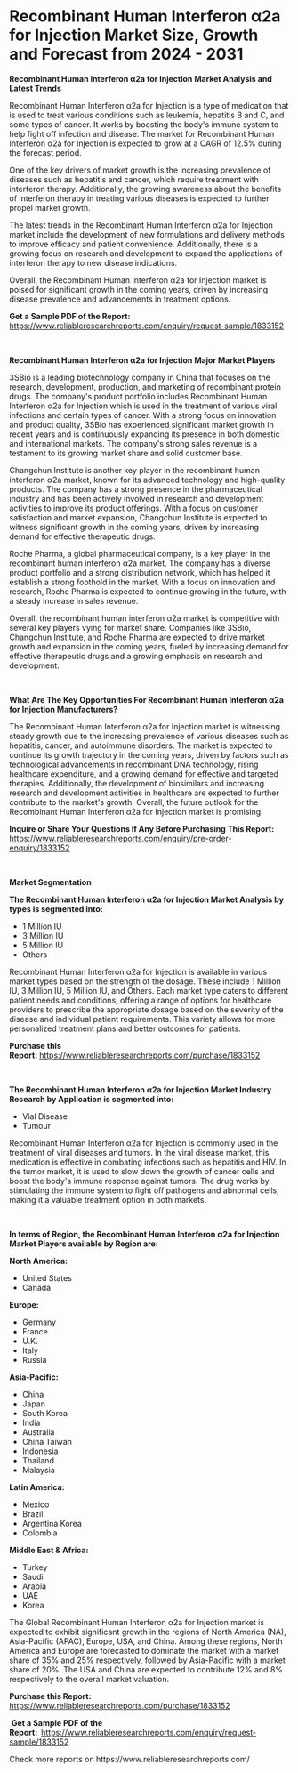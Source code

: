 <p><h1>Recombinant Human Interferon α2a for Injection Market Size, Growth and Forecast from 2024 - 2031</h1></p><p><strong>Recombinant Human Interferon α2a for Injection Market Analysis and Latest Trends</strong></p>
<p><p>Recombinant Human Interferon α2a for Injection is a type of medication that is used to treat various conditions such as leukemia, hepatitis B and C, and some types of cancer. It works by boosting the body's immune system to help fight off infection and disease. The market for Recombinant Human Interferon α2a for Injection is expected to grow at a CAGR of 12.5% during the forecast period.</p><p>One of the key drivers of market growth is the increasing prevalence of diseases such as hepatitis and cancer, which require treatment with interferon therapy. Additionally, the growing awareness about the benefits of interferon therapy in treating various diseases is expected to further propel market growth.</p><p>The latest trends in the Recombinant Human Interferon α2a for Injection market include the development of new formulations and delivery methods to improve efficacy and patient convenience. Additionally, there is a growing focus on research and development to expand the applications of interferon therapy to new disease indications.</p><p>Overall, the Recombinant Human Interferon α2a for Injection market is poised for significant growth in the coming years, driven by increasing disease prevalence and advancements in treatment options.</p></p>
<p><strong>Get a Sample PDF of the Report:&nbsp;</strong> <a href="https://www.reliableresearchreports.com/enquiry/request-sample/1833152">https://www.reliableresearchreports.com/enquiry/request-sample/1833152</a></p>
<p>&nbsp;</p>
<p><strong>Recombinant Human Interferon α2a for Injection Major Market Players</strong></p>
<p><p>3SBio is a leading biotechnology company in China that focuses on the research, development, production, and marketing of recombinant protein drugs. The company's product portfolio includes Recombinant Human Interferon α2a for Injection which is used in the treatment of various viral infections and certain types of cancer. With a strong focus on innovation and product quality, 3SBio has experienced significant market growth in recent years and is continuously expanding its presence in both domestic and international markets. The company's strong sales revenue is a testament to its growing market share and solid customer base.</p><p>Changchun Institute is another key player in the recombinant human interferon α2a market, known for its advanced technology and high-quality products. The company has a strong presence in the pharmaceutical industry and has been actively involved in research and development activities to improve its product offerings. With a focus on customer satisfaction and market expansion, Changchun Institute is expected to witness significant growth in the coming years, driven by increasing demand for effective therapeutic drugs.</p><p>Roche Pharma, a global pharmaceutical company, is a key player in the recombinant human interferon α2a market. The company has a diverse product portfolio and a strong distribution network, which has helped it establish a strong foothold in the market. With a focus on innovation and research, Roche Pharma is expected to continue growing in the future, with a steady increase in sales revenue.</p><p>Overall, the recombinant human interferon α2a market is competitive with several key players vying for market share. Companies like 3SBio, Changchun Institute, and Roche Pharma are expected to drive market growth and expansion in the coming years, fueled by increasing demand for effective therapeutic drugs and a growing emphasis on research and development.</p></p>
<p>&nbsp;</p>
<p><strong>What Are The Key Opportunities For Recombinant Human Interferon α2a for Injection Manufacturers?</strong></p>
<p><p>The Recombinant Human Interferon α2a for Injection market is witnessing steady growth due to the increasing prevalence of various diseases such as hepatitis, cancer, and autoimmune disorders. The market is expected to continue its growth trajectory in the coming years, driven by factors such as technological advancements in recombinant DNA technology, rising healthcare expenditure, and a growing demand for effective and targeted therapies. Additionally, the development of biosimilars and increasing research and development activities in healthcare are expected to further contribute to the market's growth. Overall, the future outlook for the Recombinant Human Interferon α2a for Injection market is promising.</p></p>
<p><strong>Inquire or Share Your Questions If Any Before Purchasing This Report:</strong> <a href="https://www.reliableresearchreports.com/enquiry/pre-order-enquiry/1833152">https://www.reliableresearchreports.com/enquiry/pre-order-enquiry/1833152</a></p>
<p>&nbsp;</p>
<p><strong>Market Segmentation</strong></p>
<p><strong>The Recombinant Human Interferon α2a for Injection Market Analysis by types is segmented into:</strong></p>
<p><ul><li>1 Million IU</li><li>3 Million IU</li><li>5 Million IU</li><li>Others</li></ul></p>
<p><p>Recombinant Human Interferon α2a for Injection is available in various market types based on the strength of the dosage. These include 1 Million IU, 3 Million IU, 5 Million IU, and Others. Each market type caters to different patient needs and conditions, offering a range of options for healthcare providers to prescribe the appropriate dosage based on the severity of the disease and individual patient requirements. This variety allows for more personalized treatment plans and better outcomes for patients.</p></p>
<p><strong>Purchase this Report:&nbsp;</strong><a href="https://www.reliableresearchreports.com/purchase/1833152">https://www.reliableresearchreports.com/purchase/1833152</a></p>
<p>&nbsp;</p>
<p><strong>The Recombinant Human Interferon α2a for Injection Market Industry Research by Application is segmented into:</strong></p>
<p><ul><li>Vial Disease</li><li>Tumour</li></ul></p>
<p><p>Recombinant Human Interferon α2a for Injection is commonly used in the treatment of viral diseases and tumors. In the viral disease market, this medication is effective in combating infections such as hepatitis and HIV. In the tumor market, it is used to slow down the growth of cancer cells and boost the body's immune response against tumors. The drug works by stimulating the immune system to fight off pathogens and abnormal cells, making it a valuable treatment option in both markets.</p></p>
<p>&nbsp;</p>
<p><strong>In terms of Region, the Recombinant Human Interferon α2a for Injection Market Players available by Region are:</strong></p>
<p>
    <p> <strong> North America: </strong>
        <ul>
            <li>United States</li>
            <li>Canada</li>
        </ul>
        </p> 
    <p> <strong> Europe: </strong>
        <ul>
            <li>Germany</li>
            <li>France</li>
            <li>U.K.</li>
            <li>Italy</li>
            <li>Russia</li>
        </ul>
        </p> 
    <p> <strong> Asia-Pacific: </strong>
        <ul>
            <li>China</li>
            <li>Japan</li>
            <li>South Korea</li>
            <li>India</li>
            <li>Australia</li>
            <li>China Taiwan</li>
            <li>Indonesia</li>
            <li>Thailand</li>
            <li>Malaysia</li>
        </ul>
        </p> 
    <p> <strong> Latin America: </strong>
        <ul>
            <li>Mexico</li>
            <li>Brazil</li>
            <li>Argentina Korea</li>
            <li>Colombia</li>
        </ul>
        </p> 
    <p> <strong> Middle East & Africa: </strong>
        <ul>
            <li>Turkey</li>
            <li>Saudi</li>
            <li>Arabia</li>
            <li>UAE</li>
            <li>Korea</li>
        </ul>
    </p>
    </p>
<p><p>The Global Recombinant Human Interferon α2a for Injection market is expected to exhibit significant growth in the regions of North America (NA), Asia-Pacific (APAC), Europe, USA, and China. Among these regions, North America and Europe are forecasted to dominate the market with a market share of 35% and 25% respectively, followed by Asia-Pacific with a market share of 20%. The USA and China are expected to contribute 12% and 8% respectively to the overall market valuation.</p></p>
<p><strong>Purchase this Report: </strong><a href="https://www.reliableresearchreports.com/purchase/1833152">https://www.reliableresearchreports.com/purchase/1833152</a></p>
<p>&nbsp;<strong>Get a Sample PDF of the Report:&nbsp;&nbsp;</strong><a href="https://www.reliableresearchreports.com/enquiry/request-sample/1833152">https://www.reliableresearchreports.com/enquiry/request-sample/1833152</a></p>
<p><strong></strong></p>
<p>Check more reports on https://www.reliableresearchreports.com/</p>
